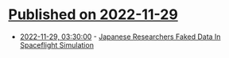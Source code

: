 # [Published on 2022-11-29](index.md)

* [2022-11-29, 03:30:00](https://science.slashdot.org/story/22/11/29/013224/japanese-researchers-faked-data-in-spaceflight-simulation?utm_source=rss1.0mainlinkanon&utm_medium=feed) - [Japanese Researchers Faked Data In Spaceflight Simulation](https://science.slashdot.org/story/22/11/29/013224/japanese-researchers-faked-data-in-spaceflight-simulation?utm_source=rss1.0mainlinkanon&utm_medium=feed)
